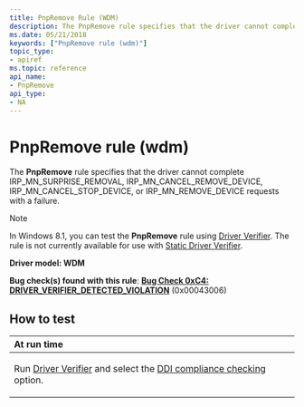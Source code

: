 ```yaml
---
title: PnpRemove Rule (WDM)
description: The PnpRemove rule specifies that the driver cannot complete IRP\_MN\_SURPRISE\_REMOVAL, IRP\_MN\_CANCEL\_REMOVE\_DEVICE, IRP\_MN\_CANCEL\_STOP\_DEVICE, or IRP\_MN\_REMOVE\_DEVICE requests with a failure.
ms.date: 05/21/2018
keywords: ["PnpRemove rule (wdm)"]
topic_type:
- apiref
ms.topic: reference
api_name:
- PnpRemove
api_type:
- NA
---
```


# PnpRemove rule (wdm)


The **PnpRemove** rule specifies that the driver cannot complete IRP\_MN\_SURPRISE\_REMOVAL, IRP\_MN\_CANCEL\_REMOVE\_DEVICE, IRP\_MN\_CANCEL\_STOP\_DEVICE, or IRP\_MN\_REMOVE\_DEVICE requests with a failure.

> [!NOTE]
> In Windows 8.1, you can test the **PnpRemove** rule using [Driver Verifier](./driver-verifier.md). The rule is not currently available for use with [Static Driver Verifier](./static-driver-verifier.md).

 

**Driver model: WDM**

**Bug check(s) found with this rule**: [**Bug Check 0xC4: DRIVER\_VERIFIER\_DETECTED\_VIOLATION**](../debugger/bug-check-0xc4--driver-verifier-detected-violation.md) (0x00043006)


## How to test

<table>
<colgroup>
<col width="100%" />
</colgroup>
<thead>
<tr class="header">
<th align="left">At run time</th>
</tr>
</thead>
<tbody>
<tr class="odd">
<td align="left"><p>Run <a href="/windows-hardware/drivers/devtest/driver-verifier" data-raw-source="[Driver Verifier](./driver-verifier.md)">Driver Verifier</a> and select the <a href="/windows-hardware/drivers/devtest/ddi-compliance-checking" data-raw-source="[DDI compliance checking](./ddi-compliance-checking.md)">DDI compliance checking</a> option.</p></td>
</tr>
</tbody>
</table>

 

